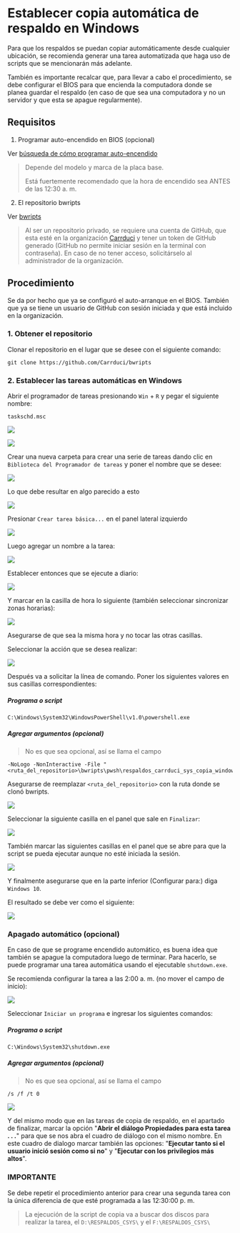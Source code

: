 # Establecer copia automática de respaldo en Windows

Para que los respaldos se puedan copiar automáticamente desde cualquier ubicación,
se recomienda generar una tarea automatizada que haga uso de scripts que se
mencionarán más adelante.

También es importante recalcar que, para llevar a cabo el procedimiento, se debe
configurar el BIOS para que encienda la computadora donde se planea guardar el
respaldo (en caso de que sea una computadora y no un servidor y que esta se apague 
regularmente).
## Requisitos

1. Programar auto-encendido en BIOS (opcional)

Ver [búsqueda de cómo programar auto-encendido](https://www.google.com.mx/search?q=BIOS+auto+encendido&sca_esv=577233357&source=hp&ei=nAg8ZaexKOrHkPIPtZO_sAg&iflsig=AO6bgOgAAAAAZTwWrDgB9y9a7h8c-l2c7rcZrgTAduIl&ved=0ahUKEwin76HT9JaCAxXqI0QIHbXJD4YQ4dUDCAo&uact=5&oq=BIOS+auto+encendido&gs_lp=Egdnd3Mtd2l6IhNCSU9TIGF1dG8gZW5jZW5kaWRvMgUQIRigATIFECEYoAFI3lZQ8wRYqTdwA3gAkAEAmAHTAaABzRiqAQYwLjIwLjG4AQPIAQD4AQGoAgrCAhAQABgDGI8BGOUCGOoCGIwDwgIQEC4YAxiPARjlAhjqAhiMA8ICBRAuGIAEwgIREC4YgAQYsQMYgwEYxwEY0QPCAgsQABiABBixAxiDAcICCBAAGIAEGLEDwgIIEC4YgAQYsQPCAgsQABiKBRixAxiDAcICCxAuGIoFGLEDGIMBwgIFEAAYgATCAgQQABgDwgIIEAAYigUYsQPCAg0QABiABBixAxiDARgKwgIHEAAYgAQYCsICBhAAGBYYHg&sclient=gws-wiz)

  > Depende del modelo y marca de la placa base.
  >
  > Está fuertemente recomendado que la hora de encendido sea ANTES de las 12:30 a. m.

2. El repositorio bwripts

Ver [bwripts](https://github.com/Carrduci/bwripts)

  > Al ser un repositorio privado, se requiere una cuenta de GitHub, que esta esté en la organización [Carrduci](https://github.com/orgs/Carrduci) y tener un token de GitHub generado (GitHub no permite iniciar 
  > sesión en la terminal con contraseña). En caso de no tener acceso, solicitárselo al administrador de la organización.
## Procedimiento

Se da por hecho que ya se configuró el auto-arranque en el BIOS. También que ya 
se tiene un usuario de GitHub con sesión iniciada y que está incluido en la
organización.

### 1. Obtener el repositorio

Clonar el repositorio en el lugar que se desee con el siguiente comando:

```
git clone https://github.com/Carrduci/bwripts
```
### 2. Establecer las tareas automáticas en Windows

Abrir el programador de tareas presionando `Win` + `R` y pegar el siguiente nombre:

```
taskschd.msc
```

![](../assets/imagenes/abrir_programador_tareas.png)

![](../assets/imagenes/ejemplo_programador_tareas.png)

Crear una nueva carpeta para crear una serie de tareas dando clic en `Biblioteca del Programador de tareas` y poner el nombre que se desee:

![](../assets/imagenes/crear_carpeta_en_programador_tareas.png)

Lo que debe resultar en algo parecido a esto

![](../assets/imagenes/nueva_carpeta_en_programador_tareas.png)

Presionar `Crear tarea básica...` en el panel lateral izquierdo

![](../assets/imagenes/nueva_tarea_en_programador_tareas.png)

Luego agregar un nombre a la tarea:

![](../assets/imagenes/nombre_tarea_creada.png)

Establecer entonces que se ejecute a diario:

![](../assets/imagenes/seleccion_diariamente_tarea_creada.png)

Y marcar en la casilla de hora lo siguiente (también seleccionar sincronizar zonas horarias):

![](../assets/imagenes/hora_fuertemente_recomendada_para_copiar_respaldo.png)

Asegurarse de que sea la misma hora y no tocar las otras casillas.

Seleccionar la acción que se desea realizar:

![](../assets/imagenes/seleccion_accion_tarea_creada.png)

Después va a solicitar la línea de comando. Poner los siguientes valores en sus casillas correspondientes:
##### Programa o script
```
C:\Windows\System32\WindowsPowerShell\v1.0\powershell.exe
```
##### Agregar argumentos (opcional) 

> No es que sea opcional, así se llama el campo

```
-NoLogo -NonInteractive -File "<ruta_del_repositorio>\bwripts\pwsh\respaldos_carrduci_sys_copia_windows\copiar_respaldo_csys.ps1"
```

Asegurarse de reemplazar `<ruta_del_repositorio>` con la ruta donde se clonó bwripts.

![](../assets/imagenes/seleccion_comandos_tarea_creada.png)

Seleccionar la siguiente casilla en el panel que sale en `Finalizar`:

![](../assets/imagenes/seleccion_cuadro_dialogo_tarea_creada.png)

También marcar las siguientes casillas en el panel que se abre para que la script se pueda ejecutar 
aunque no esté iniciada la sesión.

![](../assets/imagenes/seleccion_panel_usar_como_administrador_tarea_creada.png)

Y finalmente asegurarse que en la parte inferior (Configurar para:) diga `Windows 10`.

El resultado se debe ver como el siguiente:

![](../assets/imagenes/resultado_final_tarea_creada.png)

### Apagado automático (opcional)

En caso de que se programe encendido automático, es buena idea que también se apague la computadora luego de terminar. Para hacerlo, se puede programar una tarea automática usando el ejecutable `shutdown.exe`.

Se recomienda configurar la tarea a las 2:00 a. m. (no mover el campo de inicio):

![](../assets/imagenes/hora_tarea_apagado.png)

Seleccionar `Iniciar un programa` e ingresar los siguientes comandos:
##### Programa o script
```
C:\Windows\System32\shutdown.exe
```
##### Agregar argumentos (opcional) 

> No es que sea opcional, así se llama el campo

```
/s /f /t 0
```

![](../assets/imagenes/argumentos_tarea_apagar.png)

Y del mismo modo que en las tareas de copia de respaldo, en el apartado de finalizar, marcar la opción "**Abrir el diálogo Propiedades para esta tarea . . .**" para que se nos abra el cuadro de diálogo con el mismo nombre. En este cuadro de dialogo marcar también las opciones: "**Ejecutar tanto si el usuario inició sesión como si no**" y "**Ejecutar con los privilegios más altos**".
### IMPORTANTE

Se debe repetir el procedimiento anterior para crear una segunda tarea con la única diferencia
de que esté programada a las 12:30:00 p. m.

> La ejecución de la script de copia va a buscar dos discos para realizar la tarea, el `D:\RESPALDOS_CSYS\` y el `F:\RESPALDOS_CSYS\`